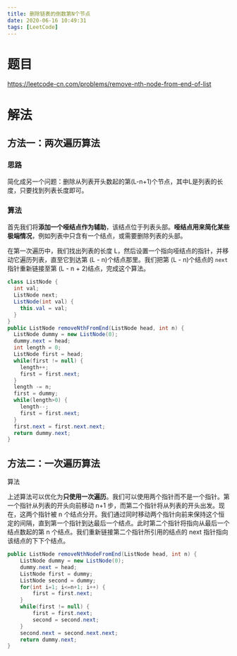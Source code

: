 ```yaml
---
title: 删除链表的倒数第N个节点
date: 2020-06-16 10:49:31
tags: [LeetCode]
---
```


# 题目

https://leetcode-cn.com/problems/remove-nth-node-from-end-of-list

<!--more-->



# 解法

## 方法一：两次遍历算法

### **思路**

简化成另一个问题：删除从列表开头数起的第(L-n+1)个节点，其中L是列表的长度，只要找到列表长度即可。

### 算法

首先我们将**添加一个哑结点作为辅助**，该结点位于列表头部。**哑结点用来简化某些极端情况**，例如列表中只含有一个结点，或需要删除列表的头部。

在第一次遍历中，我们找出列表的长度 L，然后设置一个指向哑结点的指针，并移动它遍历列表，直至它到达第 (L - n)个结点那里。我们把第 (L - n)个结点的 `next` 指针重新链接至第 (L - n + 2)结点，完成这个算法。

```java
class ListNode {
  int val;
  ListNode next;
  ListNode(int val) {
    this.val = val;
  }
}
public ListNode removeNthFromEnd(ListNode head, int n) {
  ListNode dummy = new ListNode(0);
  dummy.next = head;
  int length = 0;
  ListNode first = head;
  while(first != null) {
    length++;
    first = first.next;
  }
  length -= n;
  first = dummy;
  while(length>0) {
    length--;
    first = first.next;
  }
  first.next = first.next.next;
  return dummy.next;
}
```

## 方法二：一次遍历算法

算法

上述算法可以优化为**只使用一次遍历**。我们可以使用两个指针而不是一个指针。第一个指针从列表的开头向前移动 n+1 步，而第二个指针将从列表的开头出发。现在，这两个指针被 n 个结点分开。我们通过同时移动两个指针向前来保持这个恒定的间隔，直到第一个指针到达最后一个结点。此时第二个指针将指向从最后一个结点数起的第 n 个结点。我们重新链接第二个指针所引用的结点的 next 指针指向该结点的下下个结点。

```java
public ListNode removeNthNodeFromEnd(ListNode head, int n) {
	ListNode dummy = new ListNode(0);
	dummy.next = head;
	ListNode first = dummy;
	ListNode second = dummy;
	for(int i=1; i<=n+1; i++) {
		first = first.next;
	}
	while(first != null) {
		first = first.next;
		second = second.next;
	}
	second.next = second.next.next;
	return dummy.next;
}
```

